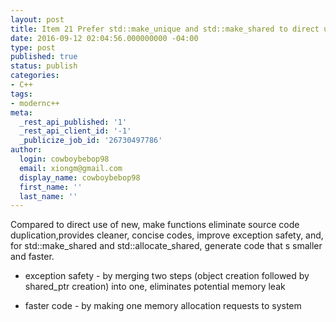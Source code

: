 ```yaml
---
layout: post
title: Item 21 Prefer std::make_unique and std::make_shared to direct use of new.
date: 2016-09-12 02:04:56.000000000 -04:00
type: post
published: true
status: publish
categories:
- C++
tags:
- modernc++
meta:
  _rest_api_published: '1'
  _rest_api_client_id: '-1'
  _publicize_job_id: '26730497786'
author:
  login: cowboybebop98
  email: xiongm@gmail.com
  display_name: cowboybebop98
  first_name: ''
  last_name: ''
---
```


Compared to direct use of new, make functions eliminate source code duplication,provides cleaner, concise codes, improve exception safety, and, for std::make_shared and std::allocate_shared, generate code that s smaller and faster.


* exception safety - by merging two steps (object creation followed by shared_ptr creation) into one, eliminates potential memory leak

* faster code - by making one memory allocation requests to system

